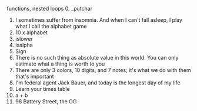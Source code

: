 functions, nested loops
0. _putchar 
1. I sometimes suffer from insomnia. And when I can't fall asleep, I play what I call the alphabet game
2. 10 x alphabet 
3. islower
4. isalpha 
5. Sign
6. There is no such thing as absolute value in this world. You can only estimate what a thing is worth to you
7. There are only 3 colors, 10 digits, and 7 notes; it's what we do with them that's important
8. I'm federal agent Jack Bauer, and today is the longest day of my life 
9. Learn your times table
10. a + b
11. 98 Battery Street, the OG 
